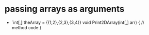 # passing arrays as arguments
- `int[,] theArray = {{1,2},{2,3},{3,4}}
void Print2DArray(int[,] arr)
{
    // method code
}